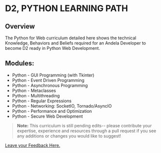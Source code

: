 # D2, PYTHON LEARNING PATH

## Overview 

The Python for Web curriculum detailed here shows the technical Knowledge, Behaviors and Beliefs required for an Andela Developer to become D2 ready in Python Web Development.


## Modules: 

* Python - GUI Programming (with Tkinter)
* Python - Event Driven Programming
* Python - Asynchronous Programming
* Python - Metaclasses
* Python - Multithreading
* Python - Regular Expressions
* Python - Networking: SocketIO, Tornado/AsyncIO
* Python - Performance and Optimization
* Python - Secure Web Development  


>**Note:** This curriculum is still pending edits-- please contribute your expertise, experience and resources through a pull request if you see any additions or changes you would like to suggest!


[Leave your Feedback Here.](https://goo.gl/forms/3L1LYIy2jMlhzrYn2)

